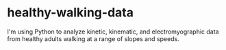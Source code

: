 # healthy-walking-data
I'm using Python to analyze kinetic, kinematic, and electromyographic data from healthy adults walking at a range of slopes and speeds.
